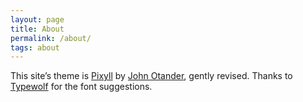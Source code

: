 ```yaml
---
layout: page
title: About
permalink: /about/
tags: about
---
```



This site’s theme is [Pixyll](pixyll.com) by [John Otander](http://johnotander.com), gently revised. Thanks to [Typewolf](https://www.typewolf.com/blog/google-fonts-combinations) for the font suggestions.
